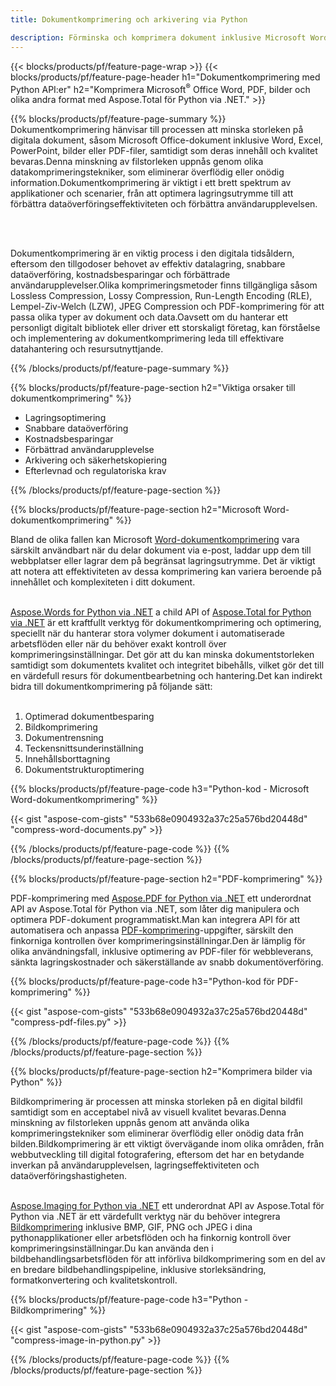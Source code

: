 ```yaml
---
title: Dokumentkomprimering och arkivering via Python 

description: Förminska och komprimera dokument inklusive Microsoft Word, Excel, PowerPoint, PDF och bilder via din Python-applikation.Testa kompressionsresultatet online.
---
```


{{< blocks/products/pf/feature-page-wrap >}}
{{< blocks/products/pf/feature-page-header h1="Dokumentkomprimering med Python API:er" h2="Komprimera Microsoft<sup>&reg;</sup> Office Word, PDF, bilder och olika andra format med Aspose.Total för Python via .NET." >}}

{{% blocks/products/pf/feature-page-summary %}}
Dokumentkomprimering hänvisar till processen att minska storleken på digitala dokument, såsom Microsoft Office-dokument inklusive Word, Excel, PowerPoint, bilder eller PDF-filer, samtidigt som deras innehåll och kvalitet bevaras.Denna minskning av filstorleken uppnås genom olika datakomprimeringstekniker, som eliminerar överflödig eller onödig information.Dokumentkomprimering är viktigt i ett brett spektrum av applikationer och scenarier, från att optimera lagringsutrymme till att förbättra dataöverföringseffektiviteten och förbättra användarupplevelsen.

<br /> <br />

Dokumentkomprimering är en viktig process i den digitala tidsåldern, eftersom den tillgodoser behovet av effektiv datalagring, snabbare dataöverföring, kostnadsbesparingar och förbättrade användarupplevelser.Olika komprimeringsmetoder finns tillgängliga såsom Lossless Compression, Lossy Compression, Run-Length Encoding (RLE), Lempel-Ziv-Welch (LZW), JPEG Compression och PDF-komprimering för att passa olika typer av dokument och data.Oavsett om du hanterar ett personligt digitalt bibliotek eller driver ett storskaligt företag, kan förståelse och implementering av dokumentkomprimering leda till effektivare datahantering och resursutnyttjande.

{{% /blocks/products/pf/feature-page-summary  %}}

{{% blocks/products/pf/feature-page-section  h2="Viktiga orsaker till dokumentkomprimering" %}}

- Lagringsoptimering
- Snabbare dataöverföring
- Kostnadsbesparingar
- Förbättrad användarupplevelse
- Arkivering och säkerhetskopiering
- Efterlevnad och regulatoriska krav

{{% /blocks/products/pf/feature-page-section %}}

{{% blocks/products/pf/feature-page-section  h2="Microsoft Word-dokumentkomprimering" %}}

Bland de olika fallen kan Microsoft [Word-dokumentkomprimering](https://products.aspose.com/total/python-net/compress/word/) vara särskilt användbart när du delar dokument via e-post, laddar upp dem till webbplatser eller lagrar dem på begränsat lagringsutrymme. Det är viktigt att notera att effektiviteten av dessa komprimering kan variera beroende på innehållet och komplexiteten i ditt dokument.<br /><br />

[Aspose.Words for Python via .NET](https://products.aspose.com/words/python-net/) a child API of [Aspose.Total for Python via .NET](https://products.aspose.com/total/python-net/) är ett kraftfullt verktyg för dokumentkomprimering och optimering, speciellt när du hanterar stora volymer dokument i automatiserade arbetsflöden eller när du behöver exakt kontroll över komprimeringsinställningar. Det gör att du kan minska dokumentstorleken samtidigt som dokumentets kvalitet och integritet bibehålls, vilket gör det till en värdefull resurs för dokumentbearbetning och hantering.Det kan indirekt bidra till dokumentkomprimering på följande sätt:	<br /><br />
1. Optimerad dokumentbesparing<br />
2. Bildkomprimering<br />
3. Dokumentrensning<br />
4. Teckensnittsunderinställning<br />
5. Innehållsborttagning<br />
6. Dokumentstrukturoptimering<br />

{{% blocks/products/pf/feature-page-code h3="Python-kod - Microsoft Word-dokumentkomprimering" %}}

{{< gist "aspose-com-gists" "533b68e0904932a37c25a576bd20448d" "compress-word-documents.py" >}}

{{% /blocks/products/pf/feature-page-code  %}}
{{% /blocks/products/pf/feature-page-section %}}

{{% blocks/products/pf/feature-page-section  h2="PDF-komprimering" %}}

PDF-komprimering med [Aspose.PDF for Python via .NET](https://products.aspose.com/pdf/python-net/) ett underordnat API av Aspose.Total för Python via .NET, som låter dig manipulera och optimera PDF-dokument programmatiskt.Man kan integrera API för att automatisera och anpassa [PDF-komprimering](https://products.aspose.com/total/python-net/compress/pdf/)-uppgifter, särskilt den finkorniga kontrollen över komprimeringsinställningar.Den är lämplig för olika användningsfall, inklusive optimering av PDF-filer för webbleverans, sänkta lagringskostnader och säkerställande av snabb dokumentöverföring.

{{% blocks/products/pf/feature-page-code h3="Python-kod för PDF-komprimering" %}}

{{< gist "aspose-com-gists" "533b68e0904932a37c25a576bd20448d" "compress-pdf-files.py" >}}

{{% /blocks/products/pf/feature-page-code  %}}
{{% /blocks/products/pf/feature-page-section %}}

{{% blocks/products/pf/feature-page-section  h2="Komprimera bilder via Python" %}}

Bildkomprimering är processen att minska storleken på en digital bildfil samtidigt som en acceptabel nivå av visuell kvalitet bevaras.Denna minskning av filstorleken uppnås genom att använda olika komprimeringstekniker som eliminerar överflödig eller onödig data från bilden.Bildkomprimering är ett viktigt övervägande inom olika områden, från webbutveckling till digital fotografering, eftersom det har en betydande inverkan på användarupplevelsen, lagringseffektiviteten och dataöverföringshastigheten.<br /><br />

[Aspose.Imaging for Python via .NET](https://products.aspose.com/imaging/python-net/) ett underordnat API av Aspose.Total för Python via .NET är ett värdefullt verktyg när du behöver integrera [Bildkomprimering](https://products.aspose.com/total/python-net/compress/image/) inklusive BMP, GIF, PNG och JPEG i dina pythonapplikationer eller arbetsflöden och ha finkornig kontroll över komprimeringsinställningar.Du kan använda den i bildbehandlingsarbetsflöden för att införliva bildkomprimering som en del av en bredare bildbehandlingspipeline, inklusive storleksändring, formatkonvertering och kvalitetskontroll.

{{% blocks/products/pf/feature-page-code h3="Python - Bildkomprimering" %}}

{{< gist "aspose-com-gists" "533b68e0904932a37c25a576bd20448d" "compress-image-in-python.py" >}}

{{% /blocks/products/pf/feature-page-code  %}}
{{% /blocks/products/pf/feature-page-section %}}
